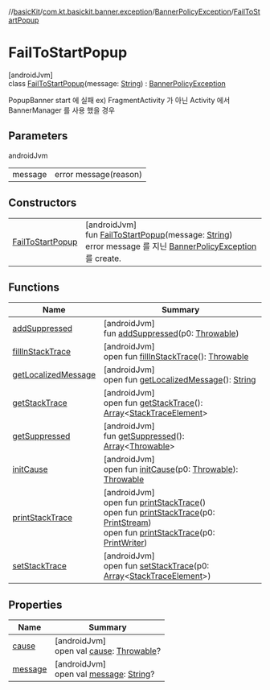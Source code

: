 //[basicKit](../../../../index.md)/[com.kt.basickit.banner.exception](../../index.md)/[BannerPolicyException](../index.md)/[FailToStartPopup](index.md)

# FailToStartPopup

[androidJvm]\
class [FailToStartPopup](index.md)(message: [String](https://kotlinlang.org/api/latest/jvm/stdlib/kotlin/-string/index.html)) : [BannerPolicyException](../index.md)

PopupBanner start 에 실패 ex) FragmentActivity 가 아닌 Activity 에서 BannerManager 를 사용 했을 경우

## Parameters

androidJvm

| | |
|---|---|
| message | error message(reason) |

## Constructors

| | |
|---|---|
| [FailToStartPopup](-fail-to-start-popup.md) | [androidJvm]<br>fun [FailToStartPopup](-fail-to-start-popup.md)(message: [String](https://kotlinlang.org/api/latest/jvm/stdlib/kotlin/-string/index.html))<br>error message 를 지닌 [BannerPolicyException](../index.md) 를 create. |

## Functions

| Name | Summary |
|---|---|
| [addSuppressed](index.md#282858770%2FFunctions%2F2043513891) | [androidJvm]<br>fun [addSuppressed](index.md#282858770%2FFunctions%2F2043513891)(p0: [Throwable](https://kotlinlang.org/api/latest/jvm/stdlib/kotlin/-throwable/index.html)) |
| [fillInStackTrace](index.md#-1102069925%2FFunctions%2F2043513891) | [androidJvm]<br>open fun [fillInStackTrace](index.md#-1102069925%2FFunctions%2F2043513891)(): [Throwable](https://kotlinlang.org/api/latest/jvm/stdlib/kotlin/-throwable/index.html) |
| [getLocalizedMessage](index.md#1043865560%2FFunctions%2F2043513891) | [androidJvm]<br>open fun [getLocalizedMessage](index.md#1043865560%2FFunctions%2F2043513891)(): [String](https://kotlinlang.org/api/latest/jvm/stdlib/kotlin/-string/index.html) |
| [getStackTrace](index.md#2050903719%2FFunctions%2F2043513891) | [androidJvm]<br>open fun [getStackTrace](index.md#2050903719%2FFunctions%2F2043513891)(): [Array](https://kotlinlang.org/api/latest/jvm/stdlib/kotlin/-array/index.html)&lt;[StackTraceElement](https://developer.android.com/reference/kotlin/java/lang/StackTraceElement.html)&gt; |
| [getSuppressed](index.md#672492560%2FFunctions%2F2043513891) | [androidJvm]<br>fun [getSuppressed](index.md#672492560%2FFunctions%2F2043513891)(): [Array](https://kotlinlang.org/api/latest/jvm/stdlib/kotlin/-array/index.html)&lt;[Throwable](https://kotlinlang.org/api/latest/jvm/stdlib/kotlin/-throwable/index.html)&gt; |
| [initCause](index.md#-418225042%2FFunctions%2F2043513891) | [androidJvm]<br>open fun [initCause](index.md#-418225042%2FFunctions%2F2043513891)(p0: [Throwable](https://kotlinlang.org/api/latest/jvm/stdlib/kotlin/-throwable/index.html)): [Throwable](https://kotlinlang.org/api/latest/jvm/stdlib/kotlin/-throwable/index.html) |
| [printStackTrace](index.md#-1769529168%2FFunctions%2F2043513891) | [androidJvm]<br>open fun [printStackTrace](index.md#-1769529168%2FFunctions%2F2043513891)()<br>open fun [printStackTrace](index.md#1841853697%2FFunctions%2F2043513891)(p0: [PrintStream](https://developer.android.com/reference/kotlin/java/io/PrintStream.html))<br>open fun [printStackTrace](index.md#1175535278%2FFunctions%2F2043513891)(p0: [PrintWriter](https://developer.android.com/reference/kotlin/java/io/PrintWriter.html)) |
| [setStackTrace](index.md#2135801318%2FFunctions%2F2043513891) | [androidJvm]<br>open fun [setStackTrace](index.md#2135801318%2FFunctions%2F2043513891)(p0: [Array](https://kotlinlang.org/api/latest/jvm/stdlib/kotlin/-array/index.html)&lt;[StackTraceElement](https://developer.android.com/reference/kotlin/java/lang/StackTraceElement.html)&gt;) |

## Properties

| Name | Summary |
|---|---|
| [cause](index.md#-654012527%2FProperties%2F2043513891) | [androidJvm]<br>open val [cause](index.md#-654012527%2FProperties%2F2043513891): [Throwable](https://kotlinlang.org/api/latest/jvm/stdlib/kotlin/-throwable/index.html)? |
| [message](index.md#1824300659%2FProperties%2F2043513891) | [androidJvm]<br>open val [message](index.md#1824300659%2FProperties%2F2043513891): [String](https://kotlinlang.org/api/latest/jvm/stdlib/kotlin/-string/index.html)? |
